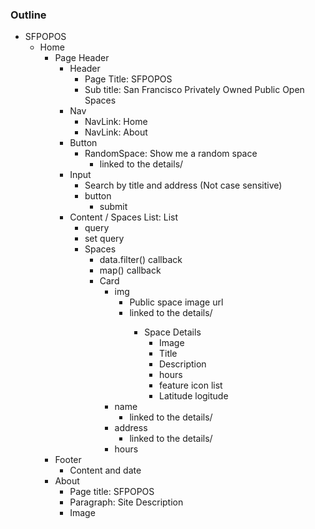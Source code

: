 ### Outline
- SFPOPOS
  - Home
    - Page Header
        - Header
            - Page Title: SFPOPOS
            - Sub title: San Francisco Privately Owned Public Open Spaces
        - Nav
            - NavLink: Home
            - NavLink: About
        - Button
            - RandomSpace: Show me a random space
                -  linked to the details/<random id>
        - Input
            - Search by title and address (Not case sensitive)
            - button
                - submit
        - Content / Spaces List: List
            - query
            - set query
            - Spaces
                - data.filter() callback
                - map() callback
                - Card
                    - img
                        - Public space image url
                        - linked to the details/<id>
                            - Space Details
                                - Image
                                - Title
                                - Description
                                - hours
                                - feature icon list 
                                - Latitude logitude
                    - name
                        - linked to the details/<id>
                    - address
                        - linked to the details/<id>
                    - hours
    - Footer
        - Content and date
    - About
        - Page title: SFPOPOS
        - Paragraph: Site Description
        - Image
        


        
    
